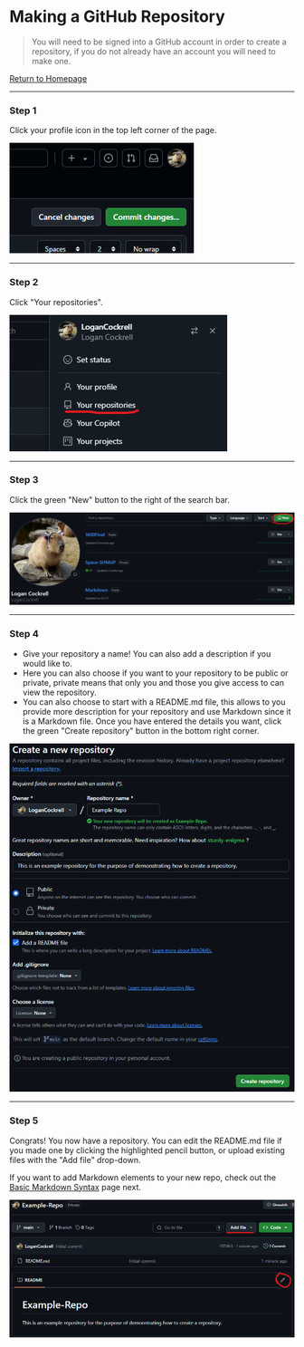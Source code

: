 # Making a GitHub Repository

> You will need to be signed into a GitHub account in order to create a repository, if you do not already have an account you will need to make one.

[Return to Homepage](README.md)

---

### Step 1
Click your profile icon in the top left corner of the page.

![Picture that shows the GitHub profile icon](mdghTutorialPictures/cornerprofile.png)

---

### Step 2
Click "Your repositories".

![Picture that shows the Your repositories line](mdghTutorialPictures/repositoriesbutton.png)

---

### Step 3
Click the green "New" button to the right of the search bar.

![Picture that shows the GitHub profile icon](mdghTutorialPictures/newrepositorybutton.png)

---

### Step 4
- Give your repository a name! You can also add a description if you would like to. 
- Here you can also choose if you want to your repository to be public or private, private means that only you and those you give access to can view the repository. 
- You can also choose to start with a README.md file, this allows to you provide more description for your repository and use Markdown since it is a Markdown file.
Once you have entered the details you want, click the green "Create repository" button in the bottom right corner.

![Picture that shows the GitHub profile icon](mdghTutorialPictures/repocreation.png)

---

### Step 5
Congrats! You now have a repository. You can edit the README.md file if you made one by clicking the highlighted pencil button, or upload existing files with the "Add file" drop-down.

If you want to add Markdown elements to your new repo, check out the [Basic Markdown Syntax](markdownsyntax.md) page next.

![Picture that shows the GitHub profile icon](mdghTutorialPictures/repopage.png)
